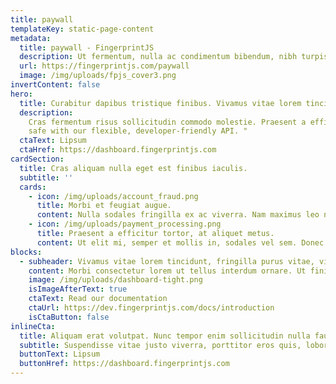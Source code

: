 ```yaml
---
title: paywall
templateKey: static-page-content
metadata:
  title: paywall - FingerprintJS
  description: Ut fermentum, nulla ac condimentum bibendum, nibh turpis vestibulum neque, sit amet tempus dui risus quis dui.
  url: https://fingerprintjs.com/paywall
  image: /img/uploads/fpjs_cover3.png
invertContent: false
hero:
  title: Curabitur dapibus tristique finibus. Vivamus vitae lorem tincidunt, fringilla purus vitae, viverra eros.
  description:
    Cras fermentum risus sollicitudin commodo molestie. Praesent a efficitur tortor, at aliquet metus. Suspendisse eros ante, ornare et ornare eget, aliquam at elit. Quisque ultrices odio id nulla varius, faucibus lacinia mauris sollicitudin. Cras mi lacus, auctor nec aliquam mattis, convallis at ligula. Sed in tempor augue. Nulla sodales fringilla ex ac viverra. Nam maximus leo nec libero tincidunt dignissim. Praesent gravida, velit eget finibus eleifend, arcu nisl fermentum neque, vitae dignissim mi leo nec odio. Morbi consectetur lorem ut tellus interdum ornare. Ut finibus faucibus augue sit amet hendrerit.
    safe with our flexible, developer-friendly API. "
  ctaText: Lipsum
  ctaHref: https://dashboard.fingerprintjs.com
cardSection:
  title: Cras aliquam nulla eget est finibus iaculis.
  subtitle: ''
  cards:
    - icon: /img/uploads/account_fraud.png
      title: Morbi et feugiat augue.
      content: Nulla sodales fringilla ex ac viverra. Nam maximus leo nec libero tincidunt dignissim. Praesent gravida, velit eget finibus eleifend, arcu nisl fermentum neque, vitae dignissim mi leo nec odio.
    - icon: /img/uploads/payment_processing.png
      title: Praesent a efficitur tortor, at aliquet metus.
      content: Ut elit mi, semper et mollis in, sodales vel sem. Donec maximus condimentum sodales. Aliquam et ligula eu erat laoreet accumsan ultricies id eros. Etiam in sapien in felis elementum commodo.
blocks:
  - subheader: Vivamus vitae lorem tincidunt, fringilla purus vitae, viverra eros.
    content: Morbi consectetur lorem ut tellus interdum ornare. Ut finibus faucibus augue sit amet hendrerit. Pellentesque nec orci venenatis, tincidunt leo at, tincidunt ante. Curabitur facilisis fringilla nisi. Phasellus eros tellus, viverra dictum nibh id, ornare euismod purus. Etiam lobortis consequat scelerisque. Maecenas luctus dui eget leo congue, quis pretium nunc rutrum.
    image: /img/uploads/dashboard-tight.png
    isImageAfterText: true
    ctaText: Read our documentation
    ctaUrl: https://dev.fingerprintjs.com/docs/introduction
    isCtaButton: false
inlineCta:
  title: Aliquam erat volutpat. Nunc tempor enim sollicitudin nulla faucibus mattis.
  subtitle: Suspendisse vitae justo viverra, porttitor eros quis, lobortis libero. Suspendisse semper vulputate nisl, vitae blandit lacus molestie eu. Ut elit mi, semper et mollis in, sodales vel sem. Donec maximus condimentum sodales. Aliquam et ligula eu erat laoreet accumsan ultricies id eros.
  buttonText: Lipsum
  buttonHref: https://dashboard.fingerprintjs.com
---
```

